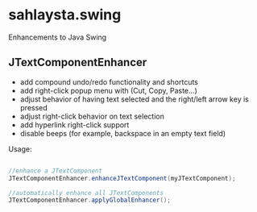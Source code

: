 # sahlaysta.swing
Enhancements to Java Swing

## JTextComponentEnhancer

- add compound undo/redo functionality and shortcuts
- add right-click popup menu with (Cut, Copy, Paste...)
- adjust behavior of having text selected and the right/left arrow key is pressed
- adjust right-click behavior on text selection
- add hyperlink right-click support
- disable beeps (for example, backspace in an empty text field)

Usage:

```java

//enhance a JTextComponent
JTextComponentEnhancer.enhanceJTextComponent(myJTextComponent);

//automatically enhance all JTextComponents
JTextComponentEnhancer.applyGlobalEnhancer();

```
